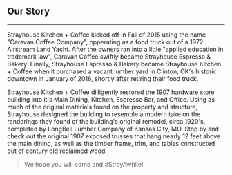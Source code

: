 ## Our Story

---

Strayhouse Kitchen + Coffee kicked off in Fall of 2015 using the name "Caravan Coffee Company", opperating as a food truck out of a 1972 Airstream Land Yacht. After the owners ran into a little "applied education in trademark law", Caravan Coffee swiftly became Strayhouse Espresso & Bakery. 
Finally, Strayhouse Espresso & Bakery became Strayhouse Kitchen + Coffee when it purchased a vacant lumber yard in Clinton, OK's historic downtown in January of 2016, shortly after retiring their food truck. 

Strayhouse Kitchen + Coffee dilligently restored the 1907 hardware store building into it's Main Dining, Kitchen, Espresso Bar, and Office. Using as much of the original materials found on the property and structure, Strayhouse designed the building to resemble a modern take on the renderings they found of the building's original remodel, circa 1920's, completed by LongBell Lumber Company of Kansas City, MO. Stop by and check out the original 1907 exposed trusses that hang nearly 12 feet above the main dining, as well as the timber frame, trim, and tables constructed out of century old reclaimed wood. 
 
> We hope you will come and #StrayAwhile!

